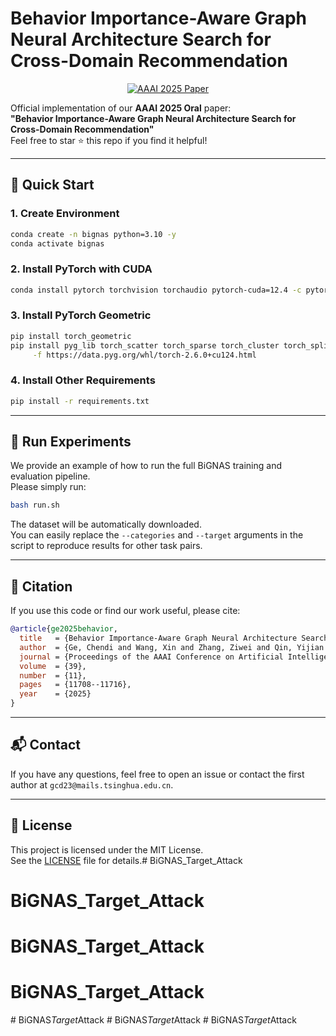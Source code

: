 # Behavior Importance-Aware Graph Neural Architecture Search for Cross-Domain Recommendation

<p align="center">
  <a href="https://ojs.aaai.org/index.php/AAAI/article/view/33274">
    <img src="https://img.shields.io/badge/AAAI_2025-Paper-blue?style=for-the-badge&logo=readthedocs" alt="AAAI 2025 Paper">
  </a>
</p>

Official implementation of our **AAAI 2025 Oral** paper:  
**"Behavior Importance-Aware Graph Neural Architecture Search for Cross-Domain Recommendation"**  
Feel free to star ⭐ this repo if you find it helpful!

---

## 🚀 Quick Start

### 1. Create Environment

```bash
conda create -n bignas python=3.10 -y
conda activate bignas
```

### 2. Install PyTorch with CUDA

```bash
conda install pytorch torchvision torchaudio pytorch-cuda=12.4 -c pytorch -c nvidia
```

### 3. Install PyTorch Geometric

```bash
pip install torch_geometric
pip install pyg_lib torch_scatter torch_sparse torch_cluster torch_spline_conv \
     -f https://data.pyg.org/whl/torch-2.6.0+cu124.html
```

### 4. Install Other Requirements

```bash
pip install -r requirements.txt
```

---

## 🧪 Run Experiments

We provide an example of how to run the full BiGNAS training and evaluation pipeline.  
Please simply run:

```bash
bash run.sh
```

The dataset will be automatically downloaded.  
You can easily replace the `--categories` and `--target` arguments in the script to reproduce results for other task pairs.

---

## 📄 Citation

If you use this code or find our work useful, please cite:

```bibtex
@article{ge2025behavior,
  title   = {Behavior Importance-Aware Graph Neural Architecture Search for Cross-Domain Recommendation},
  author  = {Ge, Chendi and Wang, Xin and Zhang, Ziwei and Qin, Yijian and Chen, Hong and Wu, Haiyang and Zhang, Yang and Yang, Yuekui and Zhu, Wenwu},
  journal = {Proceedings of the AAAI Conference on Artificial Intelligence},
  volume  = {39},
  number  = {11},
  pages   = {11708--11716},
  year    = {2025}
}
```

---

## 📬 Contact

If you have any questions, feel free to open an issue or contact the first author at `gcd23@mails.tsinghua.edu.cn`.

---

## 🪪 License

This project is licensed under the MIT License.  
See the [LICENSE](./LICENSE) file for details.# BiGNAS_Target_Attack
# BiGNAS_Target_Attack
# BiGNAS_Target_Attack
# BiGNAS_Target_Attack
#   B i G N A S _ T a r g e t _ A t t a c k 
 
 #   B i G N A S _ T a r g e t _ A t t a c k 
 
 #   B i G N A S _ T a r g e t _ A t t a c k 
 
 
